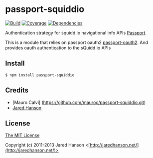 # passport-squiddio

[![Build](https://travis-ci.org/jaredhanson/passport-oauth.png)](http://travis-ci.org/jaredhanson/passport-oauth)
[![Coverage](https://coveralls.io/repos/jaredhanson/passport-oauth/badge.png)](https://coveralls.io/r/jaredhanson/passport-oauth)
[![Dependencies](https://david-dm.org/jaredhanson/passport-oauth.png)](http://david-dm.org/jaredhanson/passport-oauth)


Authentication strategy for squidd.io navigational info APIs [Passport](https://github.com/jaredhanson/passport).

This is a module that relies on passport oauth2 [passport-oauth2](https://github.com/jaredhanson/passport-oauth2).  And provides 
oauth authentication to the sQuidd.io APIs 

## Install

    $ npm install passport-squiddio


## Credits
  - [Mauro Calvi] (https://github.com/mauroc/passport-squiddio.git)
  - [Jared Hanson](http://github.com/jaredhanson)

## License

[The MIT License](http://opensource.org/licenses/MIT)

Copyright (c) 2011-2013 Jared Hanson <[http://jaredhanson.net/](http://jaredhanson.net/)>
